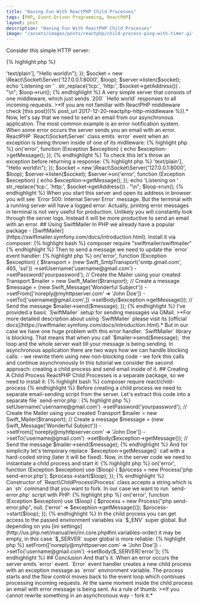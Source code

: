 ```yaml
---
title: "Having Fun With ReactPHP Child Processes"
tags: [PHP, Event-Driven Programming, ReactPHP]
layout: post
description: "Having Fun With ReactPHP Child Processes"
image: "/assets/images/posts/reactphp/child-process-ping-with-timer.gif"
---
```


Consider this simple HTTP server:

{% highlight php %}
<?php

use React\Http\Server;
use React\Http\Response;
use React\EventLoop\Factory;
use Psr\Http\Message\ServerRequestInterface;

$loop = Factory::create();

$server = new Server(function (ServerRequestInterface $request) {
    return new Response(200, ['Content-Type' => 'text/plain'],  "Hello world\n");
});

$socket = new \React\Socket\Server('127.0.0.1:8000', $loop);
$server->listen($socket);

echo 'Listening on ' . str_replace('tcp:', 'http:', $socket->getAddress()) . "\n";

$loop->run();
{% endhighlight %}

A very simple server that consists of one middleware, which just sends `200` `Hello world` responses to all incoming requests.

>*If you are not familiar with ReactPHP middleware check [this post]({% post_url 2017-12-20-reactphp-http-middleware %}).*

Now, let's say that we need to send an email from our asynchronous application. The most common example is an error notification system. When some error occurs the server sends you an email with an error. ReactPHP `React\Socket\Server` class emits `error` event when an exception is being thrown inside of one of its midlleware:

{% highlight php %}
<?php

// ...

$server->on('error', function (Exception $exception) {
    echo $exception->getMessage();
});
{% endhighlight %}

To check this let's throw an exception before returning a response:

{% highlight php %}
<?php

$loop = Factory::create();

$server = new Server(function (ServerRequestInterface $request) {
    throw new Exception('Error');
    return new Response(200, ['Content-Type' => 'text/plain'],  "Hello world\n");
});

$socket = new \React\Socket\Server('127.0.0.1:8000', $loop);
$server->listen($socket);
$server->on('error', function (Exception $exception) {
    echo $exception->getMessage();
});

echo 'Listening on ' . str_replace('tcp:', 'http:', $socket->getAddress()) . "\n";

$loop->run();
{% endhighlight %}

When you start this server and open its address in browser you will see `Error 500: Internal Server Error` message. But the terminal with a running server will have a logged error:

Actually, printing error messages in terminal is not very useful for production. Unlikely you will constantly look through the server logs. Instead it will be more productive to send an email with an error.

## Using SwiftMailer

In PHP we already have a popular package - [SwiftMailer](https://swiftmailer.symfony.com/docs/introduction.html). Install it via composer:

{% highlight bash %}
composer require "swiftmailer/swiftmailer"
{% endhighlight %}

Then to send a message we need to update the `error` event handler:

{% highlight php %}
<?php

$server->on('error', function (Exception $exception) {
    $transport = (new Swift_SmtpTransport('smtp.gmail.com', 465, 'ssl'))
        ->setUsername('username@gmail.com')
        ->setPassword('yourpassword');

    // Create the Mailer using your created Transport
    $mailer = new Swift_Mailer($transport);

    // Create a message
    $message = (new Swift_Message('Wonderful Subject'))
        ->setFrom(['noreply@myhttpserver.com' => 'John Doe'])
        ->setTo(['username@gmail.com',])
        ->setBody($exception->getMessage());

    // Send the message
    $mailer->send($message);
});
{% endhighlight %}

I've provided a basic `SwiftMailer` setup for sending messages via GMail. 

>*For more detailed description about using `SwiftMailer` please visit its [official docs](https://swiftmailer.symfony.com/docs/introduction.html).*


But in our case we have one huge problem with this error handler. `SwiftMailer` library is blocking. That means that when you call `$mailer->send($message);` the loop and the whole server wait till your message is being sending. 

In asynchronous application there are two ways how we can handle blocking calls:
- we rewrite them using new non-blocking code
- we fork this calls and continue asynchronously

In this tutorial we consider the second approach: creating a child process and send email inside of it.

## Creating A Child Process

ReactPHP Child Processes is a separate package, so we need to install it:

{% highlight bash %}
composer require react/child-process
{% endhighlight %}

Before creating a child process we need to separate email-sending script from the server. Let's extract this code into a separate file `send-error.php`:

{% highlight php %}
<?php

require '../vendor/autoload.php';

$transport = (new Swift_SmtpTransport('smtp.gmail.com', 465, 'ssl'))
    ->setUsername('username@gmail.com')
    ->setPassword('yourpassword');

// Create the Mailer using your created Transport
$mailer = new Swift_Mailer($transport);

// Create a message
$message = (new Swift_Message('Wonderful Subject'))
    ->setFrom(['noreply@myhttpserver.com' => 'John Doe'])
    ->setTo('username@gmail.com')
    ->setBody($exception->getMessage());

// Send the message
$mailer->send($message);
{% endhighlight %}

And for simplicity let's temporary replace `$exception->getMessage()` call with a hard-coded string (later it will be fixed). Now, in the server code we need to instantiate a child process and start it:

{% highlight php %}
<?php

$server->on('error', function (Exception $exception) use ($loop) {
    $process = new Process('php send-error.php');
    $process->start($loop);
});
{% endhighlight %}

Constructor of `React\ChildProcess\Process` class accepts a string which is an `sh` command that you want to fork. In our case we want to run `send-error.php` script with PHP:

{% highlight php %}
<?php

$process = new Process('php send-error.php'); 
{% endhighlight %}    

Then, to start the process we call method `start()` with an event loop.

Now, each time when an error occurs our server will start a child process with an `sh` command `php send-error.php` and nothing blocks the loop. That allows the server to continue processing incoming requests without waiting for email message to be sent. 

## Passing Data Between Parent And Child

The last thing we need to do is to pass the error message inside the child process. It can be achieved with environment variables. When creating a new child process via `new Process('some-command')` we can provide additional parameters to the constructor:

{% highlight php %}
<?php

namespace React\ChildProcess;

class Process extends EventEmitter 
{
   /**
    * Constructor.
    *
    * @param string $cmd     Command line to run
    * @param string $cwd     Current working directory or null to inherit
    * @param array  $env     Environment variables or null to inherit
    * @param array  $options Options for proc_open()
    * @throws RuntimeException When proc_open() is not installed
    */
    public function __construct($cmd, $cwd = null, array $env = null, array $options = array())
    {
        // ...
    }
}
{% endhighlight %}

Here, we are interested in the third parameter `$env`. By default the child process inherits environment variables from its parent, but this behavior may be changed. We can provide a custom array with our own environment variables and pass an exception message as `error` environment variable:

{% highlight php %}
<?php

$server->on('error', function (Exception $exception) use ($loop) {
    $process = new Process("php send-error.php", null, ['error' => $exception->getMessage()]);
    $process->start($loop);
});
{% endhighlight %}

In the child process you can get access to the passed environment variables via `$_ENV` super global. But depending on you [ini settings](http://us.php.net/manual/en/ini.core.php#ini.variables-order) it may be empty, in this case `$_SERVER` super global is more reliable:

{% highlight php %}
<?php

// send-error.php

// ...

$message = (new Swift_Message('Error in MyHTTPServer'))
    ->setFrom(['noreply@myhttpserver.com' => 'John Doe'])
    ->setTo('username@gmail.com')
    ->setBody($_SERVER['error']);
{% endhighlight %}

## Conclusion

And that's it. When an error occurs the server emits `error` event. `Error` event handler creates a new child process with an exception message as `error` environment variable. The process starts and the flow control moves back to the event loop which continues processing incoming requests. At the same moment inside the child process an email with error message is being sent. 
As a rule of thumb:
>*If you cannot rewrite something in an asynchronous way - fork it.*

